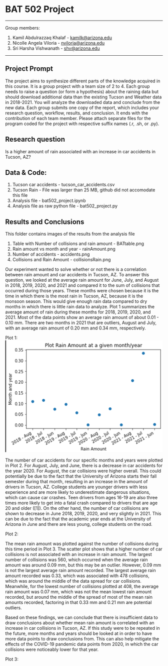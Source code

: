 # BAT 502 Project
______________________________

Group members:
1) Kamil Abdulrazzaq Khalaf - kamilk@arizona.edu
2) Nicolle Angela Viloria - nviloria@arizona.edu
3) Sri Harsha Vishwanath - shv@arizona.edu

_____________________________

## Project Prompt

The project aims to synthesize different parts of the knowledge acquired in this course. It is a group project with a team size of 2 to 4. Each group needs to raise a question (or form a hypothesis) about the raining data but should download additional data than the existing Tucson and Weather data in 2018-2021. You will analyze the downloaded data and conclude from the new data. Each group submits one copy of the report, which includes your research question, workflow, results, and conclusion. It ends with the contribution of each team member. Please attach separate files for the program coded for the project with respective suffix names (.r, .sh, or .py).


## Research question

Is a higher amount of rain associated with an increase in car accidents in Tucson, AZ?

## Data & Code:
1) Tucson car accidents - tucson_car_accidents.csv
2) Tucson Rain - File was larger than 25 MB, github did not accomodate this file
3) Analysis file - bat502_project.ipynb
4) Analysis file as raw python file -  bat502_project.py

## Results and Conclusions

This folder contains images of the results from the analysis file

1) Table with Number of collisions and rain amount - BATtable.png
2) Rain amount vs month and year - rainAmount.png
3) Number of accidents - accidents.png
4) Collisions and Rain Amount - collisionsRain.png

Our experiment wanted to solve whether or not there is a correlation between rain amount and car accidents in Tucson, AZ. To answer this question, we looked at the average rain amount for June, July, and August in 2018, 2019, 2020, and 2021 and compared it to the sum of collisions that occurred during those years. These months were chosen because it is the time in which there is the most rain in Tucson, AZ, because it is the monsoon season. This would give enough rain data compared to dry months in which there is little rain data to analyze. Plot 1 summarizes the average amount of rain during these months for 2018, 2019, 2020, and 2021. Most of the data points show an average rain amount of about 0.01 - 0.10 mm. There are two months in 2021 that are outliers, August and July, with an average rain amount of 0.20 mm and 0.34 mm, respectively.

Plot 1:
![alt text](https://github.com/harsha-svish/BE502_FA22/blob/main/BE502_Project_FA22/Results/rainAmount.png?raw=true)

The number of car accidents for our specific months and years were plotted in Plot 2. For August, July, and June, there is a decrease in car accidents for the year 2020. For August, the car collisions were higher overall. This could potentially be due to the fact that the University of Arizona starts their fall semester during that month, resulting in an increase in the amount of drivers in Tucson, AZ. College students are younger drivers with less experience and are more likely to underestimate dangerous situations, which can cause car crashes. Teen drivers from ages 16-19 are also three times more likely to get into a fatal crash compared to drivers that are age 20 and older ([1]). On the other hand, the number of car collisions are shown to decrease in June 2018, 2019, 2020, and very slightly in 2021. This can be due to the fact that the academic year ends at the University of Arizona in June and there are less young, college students on the road.

Plot 2:

The mean rain amount was plotted against the number of collisions during this time period in Plot 3. The scatter plot shows that a higher number of car collisions is not associated with an increase in rain amount. The largest number of collisions was 560, which occurred when the average rain amount was around 0.09 mm, but this may be an outlier. However, 0.09 mm is not the largest average rain amount recorded. The largest average rain amount recorded was 0.33, which was associated with 478 collisions, which was around the middle of the data spread for car collisions. Meanwhile, for the lowest number of collisions plotted at 408, the average rain amount was 0.07 mm, which was not the mean lowest rain amount recorded, but around the middle of the spread of most of the mean rain amounts recorded, factoring in that 0.33 mm and 0.21 mm are potential outliers. 

Based on these findings, we can conclude that there is insufficient data to draw conclusions about whether mean rain amount is correlated with an increase in car collisions in Tucson, AZ. If this study were to be repeated in the future, more months and years should be looked at in order to have more data points to draw conclusions from. This can also help mitigate the effects of the COVID-19 pandemic data points from 2020, in which the car collisions were noticeably lower for that year.

Plot 3:

